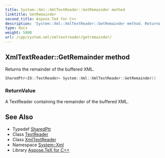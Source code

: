 ```yaml
---
title: System::Xml::XmlTextReader::GetRemainder method
linktitle: GetRemainder
second_title: Aspose.TeX for C++
description: 'System::Xml::XmlTextReader::GetRemainder method. Returns the remainder of the buffered XML in C++.'
type: docs
weight: 5800
url: /cpp/system.xml/xmltextreader/getremainder/
---
```

## XmlTextReader::GetRemainder method


Returns the remainder of the buffered XML.

```cpp
SharedPtr<IO::TextReader> System::Xml::XmlTextReader::GetRemainder()
```


### ReturnValue

A TextReader containing the remainder of the buffered XML.

## See Also

* Typedef [SharedPtr](../../../system/sharedptr/)
* Class [TextReader](../../../system.io/textreader/)
* Class [XmlTextReader](../)
* Namespace [System::Xml](../../)
* Library [Aspose.TeX for C++](../../../)
